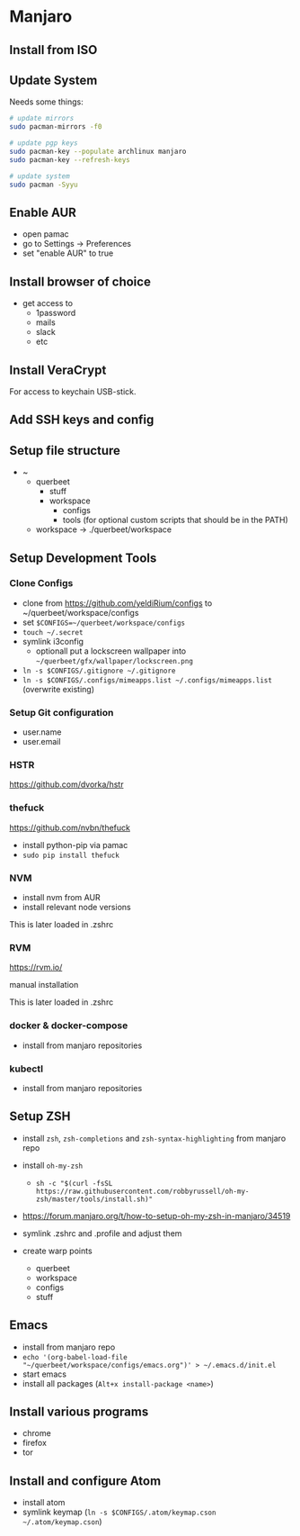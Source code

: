 # Manjaro

## Install from ISO

## Update System

Needs some things:
```bash
# update mirrors
sudo pacman-mirrors -f0

# update pgp keys
sudo pacman-key --populate archlinux manjaro
sudo pacman-key --refresh-keys

# update system
sudo pacman -Syyu
```

## Enable AUR

- open pamac
- go to Settings -> Preferences
- set "enable AUR" to true

## Install browser of choice

- get access to
  - 1password
  - mails
  - slack
  - etc

## Install VeraCrypt

For access to keychain USB-stick.

## Add SSH keys and config

## Setup file structure

- ~
  - querbeet
    - stuff
    - workspace
      - configs
      - tools (for optional custom scripts that should be in the PATH)
  - workspace -> ./querbeet/workspace

## Setup Development Tools

### Clone Configs

- clone from https://github.com/yeldiRium/configs to ~/querbeet/workspace/configs
- set `$CONFIGS=~/querbeet/workspace/configs`
- `touch ~/.secret`
- symlink i3config
  - optionall put a lockscreen wallpaper into `~/querbeet/gfx/wallpaper/lockscreen.png`
- `ln -s $CONFIGS/.gitignore ~/.gitignore`
- `ln -s $CONFIGS/.configs/mimeapps.list ~/.configs/mimeapps.list` (overwrite existing)

### Setup Git configuration

- user.name
- user.email

### HSTR

https://github.com/dvorka/hstr

### thefuck

https://github.com/nvbn/thefuck

- install python-pip via pamac
- `sudo pip install thefuck`

### NVM

- install nvm from AUR
- install relevant node versions

This is later loaded in .zshrc

### RVM

https://rvm.io/

manual installation

This is later loaded in .zshrc

### docker & docker-compose

- install from manjaro repositories

### kubectl

- install from manjaro repositories

## Setup ZSH

- install `zsh`, `zsh-completions` and `zsh-syntax-highlighting` from manjaro repo
- install `oh-my-zsh`
  - `sh -c "$(curl -fsSL https://raw.githubusercontent.com/robbyrussell/oh-my-zsh/master/tools/install.sh)"`

- https://forum.manjaro.org/t/how-to-setup-oh-my-zsh-in-manjaro/34519
- symlink .zshrc and .profile and adjust them
- create warp points
  - querbeet
  - workspace
  - configs
  - stuff

## Emacs

- install from manjaro repo
- `echo '(org-babel-load-file "~/querbeet/workspace/configs/emacs.org")' > ~/.emacs.d/init.el`
- start emacs
- install all packages (`Alt+x install-package <name>`)

## Install various programs

- chrome
- firefox
- tor

## Install and configure Atom

- install atom
- symlink keymap (`ln -s $CONFIGS/.atom/keymap.cson ~/.atom/keymap.cson`)
